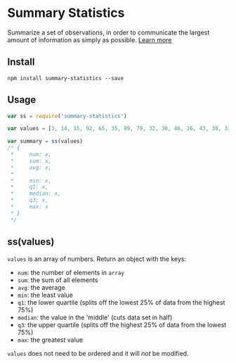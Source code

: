 # Summary Statistics

Summarize a set of observations, in order to communicate the largest amount of information as simply as possible. [Learn more](http://en.wikipedia.org/wiki/Summary_statistics)

## Install
`npm install summary-statistics --save`

## Usage
```js
var ss = require('summary-statistics')

var values = [3, 14, 15, 92, 65, 35, 89, 79, 32, 38, 46, 26, 43, 38, 32, 79, 5]

var summary = ss(values)
/* {
 *     num: x,
 *     sum: x,
 *     avg: x,
 * 
 *     min: x,
 *     q1: x,
 *     median: x,
 *     q3: x,
 *     max: x
 * }
 */
```

## ss(values)
`values` is an array of numbers. Return an object with the keys:

* `num`: the number of elements in `array`
* `sum`: the sum of all elements
* `avg`: the average
* `min`: the least value
* `q1`: the lower quartile (splits off the lowest 25% of data from the highest 75%)
* `median`: the value in the 'middle' (cuts data set in half)
* `q3`: the upper quartile (splits off the highest 25% of data from the lowest 75%)
* `max`: the greatest value

`values` does not need to be ordered and it will *not* be modified.